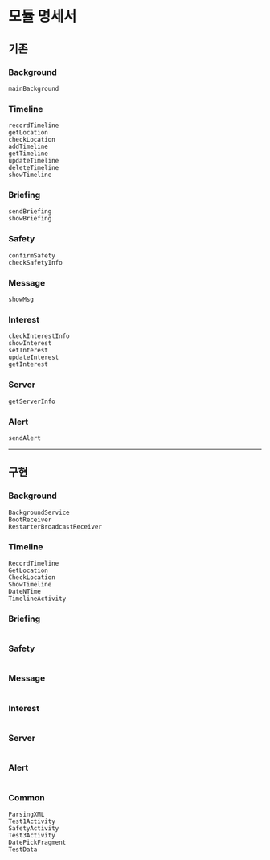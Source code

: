 # 모듈 명세서

## 기존

### Background

```
mainBackground
```

### Timeline

```
recordTimeline
getLocation
checkLocation
addTimeline
getTimeline
updateTimeline
deleteTimeline
showTimeline
```

### Briefing

```
sendBriefing
showBriefing
```

### Safety

```
confirmSafety
checkSafetyInfo
```

### Message

```
showMsg
```

### Interest

```
ckeckInterestInfo
showInterest
setInterest
updateInterest
getInterest
```

### Server

```
getServerInfo
```

### Alert

```
sendAlert
```

---

## 구현

### Background

```
BackgroundService
BootReceiver
RestarterBroadcastReceiver
```

### Timeline

```
RecordTimeline
GetLocation
CheckLocation
ShowTimeline
DateNTime
TimelineActivity
```

### Briefing

```
```

### Safety

```
```

### Message

```
```

### Interest

```
```

### Server

```
```

### Alert

```
```

### Common

```
ParsingXML
Test1Activity
SafetyActivity
Test3Activity
DatePickFragment
TestData
```
